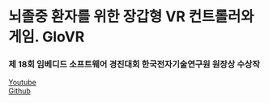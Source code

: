 # 뇌졸중 환자를 위한 장갑형 VR 컨트롤러와 게임. GloVR
### 제 18회 임베디드 소프트웨어 경진대회 한국전자기술연구원 원장상 수상작

[Youtube](https://www.youtube.com/watch?v=EcmVe9Gge1I)  
[Github](https://github.com/YUNKWANGYOU/gloVR)  
